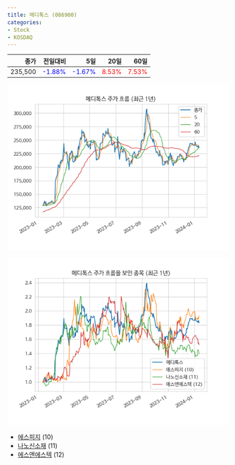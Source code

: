 ```yaml
---
title: 메디톡스 (086900)
categories:
- Stock
- KOSDAQ
---
```


|종가|전일대비|5일|20일|60일|
|---:|-------:|--:|---:|---:|
|235,500|<span style="color: blue">-1.88%</span>|<span style="color: blue">-1.67%</span>|<span style="color: red">8.53%</span>|<span style="color: red">7.53%</span>|


<!-- more -->

![086900](/assets/images/stock/086900.png)

![086900](/assets/images/stock/086900_sim.png)

- [에스피지](/058610/) (10)
- [나노신소재](/121600/) (11)
- [에스앤에스텍](/101490/) (12)